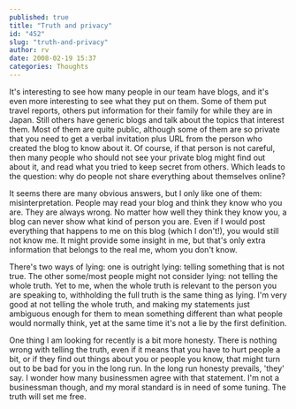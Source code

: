 ```yaml
---
published: true
title: "Truth and privacy"
id: "452"
slug: "truth-and-privacy"
author: rv
date: 2008-02-19 15:37
categories: Thoughts
---
```

It's interesting to see how many people in our team have blogs, and it's even more interesting to see what they put on them. Some of them put travel reports, others put information for their family for while they are in Japan. Still others have generic blogs and talk about the topics that interest them. Most of them are quite public, although some of them are so private that you need to get a verbal invitation plus URL from the person who created the blog to know about it. Of course, if that person is not careful, then many people who should not see your private blog might find out about it, and read what you tried to keep secret from others. Which leads to the question: why do people not share everything about themselves online?

It seems there are many obvious answers, but I only like one of them: misinterpretation. People may read your blog and think they know who you are. They are always wrong. No matter how well they think they know you, a blog can never show what kind of person you are. Even if I would post everything that happens to me on this blog (which I don't!), you would still not know me. It might provide some insight in me, but that's only extra information that belongs to the real me, whom you don't know.

There's two ways of lying: one is outright lying: telling something that is not true. The other some/most people might not consider lying: not telling the whole truth. Yet to me, when the whole truth is relevant to the person you are speaking to, withholding the full truth is the same thing as lying. I'm very good at not telling the whole truth, and making my statements just ambiguous enough for them to mean something different than what people would normally think, yet at the same time it's not a lie by the first definition.

One thing I am looking for recently is a bit more honesty. There is nothing wrong with telling the truth, even if it means that you have to hurt people a bit, or if they find out things about you or people you know, that might turn out to be bad for you in the long run. In the long run honesty prevails, 'they' say. I wonder how many businessmen agree with that statement. I'm not a businessman though, and my moral standard is in need of some tuning. The truth will set me free.